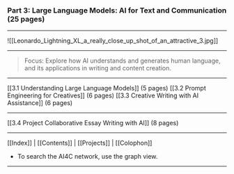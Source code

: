 ### Part 3: Large Language Models: AI for Text and Communication (25 pages)

---
![[Leonardo_Lightning_XL_a_really_close_up_shot_of_an_attractive_3.jpg]]

---

   >
   >Focus: Explore how AI understands and generates human language, and its applications in writing and content creation.
   >

---


   [[3.1 Understanding Large Language Models]] (5 pages)
   [[3.2 Prompt Engineering for Creatives]] (6 pages)
   [[3.3 Creative Writing with AI Assistance]] (6 pages)

---

   [[3.4 Project Collaborative Essay Writing with AI]] (8 pages)

---
 [[Index]] | [[Contents]] | [[Projects]] | [[Colophon]] 
- To search the AI4C network, use the graph view.
---
